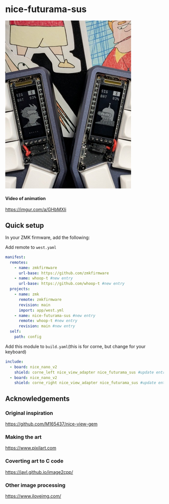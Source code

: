 # nice-futurama-sus

![Preview](https://github.com/whoop-t/nice-futurama-sus/blob/main/.github/assets/nicefuturama.jpg?raw=true)

#### Video of animation
https://imgur.com/a/GHbMXIi

## Quick setup

In your ZMK firmware, add the following:

Add remote to `west.yaml`
```yaml
manifest:
  remotes:
    - name: zmkfirmware
      url-base: https://github.com/zmkfirmware
    - name: whoop-t #new entry
      url-base: https://github.com/whoop-t #new entry
  projects:
    - name: zmk
      remote: zmkfirmware
      revision: main
      import: app/west.yml
    - name: nice-futurama-sus #new entry
      remote: whoop-t #new entry
      revision: main #new entry
  self:
    path: config
```

Add this module to `build.yaml`(this is for corne, but change for your keyboard)
```yaml
include:
  - board: nice_nano_v2
    shield: corne_left nice_view_adapter nice_futurama_sus #update entry
  - board: nice_nano_v2
    shield: corne_right nice_view_adapter nice_futurama_sus #update entry
```

## Acknowledgements
### Original inspiration
https://github.com/M165437/nice-view-gem

### Making the art
https://www.pixilart.com

### Coverting art to C code
https://javl.github.io/image2cpp/

### Other image processing
https://www.iloveimg.com/
